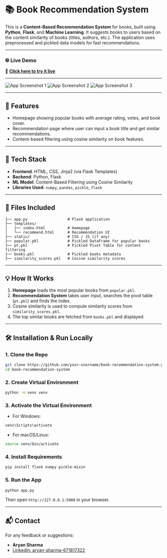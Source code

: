 
# 📚 Book Recommendation System

This is a **Content-Based Recommendation System** for books, built using **Python**, **Flask**, and **Machine Learning**. It suggests books to users based on the content similarity of books (titles, authors, etc.). The application uses preprocessed and pickled data models for fast recommendations.

---

### 🌐 Live Demo

🔗 **[Click here to try it live](https://book-recommendation-system-9vxu.onrender.com/)**

---

![App Screenshot 1](https://drive.google.com/uc?id=1fl4fwFPdn67uYcN8PVA_CRkFzu60CKi_)
![App Screenshot 2](https://drive.google.com/uc?id=1qtClo--il_pl8Fohqa-1SWL-pqlqJnsN)
![App Screenshot 3](https://drive.google.com/uc?id=19RqqIg4r8ydybc1BXjptQn-VqqwoL5LA)

---

## 🚀 Features

- Homepage showing popular books with average rating, votes, and book cover.
- Recommendation page where user can input a book title and get similar recommendations.
- Content-based filtering using cosine similarity on book features.

---

## 🔧 Tech Stack

- **Frontend**: HTML, CSS, Jinja2 (via Flask Templates)
- **Backend**: Python, Flask
- **ML Model**: Content-Based Filtering using Cosine Similarity
- **Libraries Used**: `numpy`, `pandas`, `pickle`, `flask`

---

## 📁 Files Included

```
├── app.py                  # Flask application  
├── templates/  
│   ├── index.html          # Homepage  
│   └── recommend.html      # Recommendation UI  
├── static/                 # CSS / JS (if any)  
├── popular.pkl             # Pickled DataFrame for popular books  
├── pt.pkl                  # Pickled Pivot Table for content filtering  
├── books.pkl               # Pickled books metadata  
├── similarity_scores.pkl   # Cosine similarity scores  
```

---

## 💡 How It Works

1. **Homepage** loads the most popular books from `popular.pkl`.
2. **Recommendation System** takes user input, searches the pivot table (`pt.pkl`) and finds the index.
3. Cosine similarity is used to compute similarity scores from `similarity_scores.pkl`.
4. The top similar books are fetched from `books.pkl` and displayed.

---

## 🛠️ Installation & Run Locally

### 1. Clone the Repo

```bash
git clone https://github.com/your-username/book-recommendation-system.git
cd book-recommendation-system
```

### 2. Create Virtual Environment

```bash
python -m venv venv
```

### 3. Activate the Virtual Environment

- For Windows:
```bash
venv\Scripts\activate
```

- For macOS/Linux:
```bash
source venv/bin/activate
```

### 4. Install Requirements

```bash
pip install flask numpy pickle-mixin
```

### 5. Run the App

```bash
python app.py
```

Then open `http://127.0.0.1:5000` in your browser.

---

## 📬 Contact

For any feedback or suggestions:

- **Aryan Sharma**  
- [LinkedIn: aryan-sharma-671817322](https://www.linkedin.com/in/aryan-sharma-671817322)
